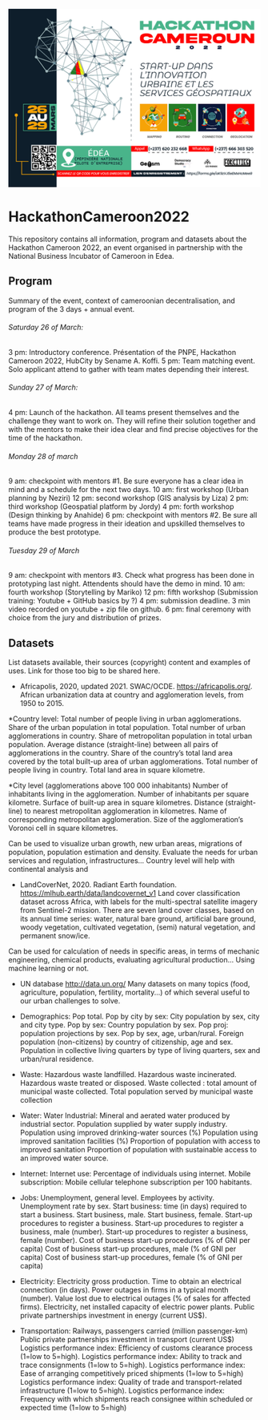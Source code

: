 ![alt text](https://github.com/DemocracyStudio/HackathonCameroon2022/blob/main/HACKATHON-01.jpg?raw=true)

# HackathonCameroon2022

This repository contains all information, program and datasets about the Hackathon Cameroon 2022, an event organised in partnership with the National Business Incubator of Cameroon in Edea. 

## Program
Summary of the event, context of cameroonian decentralisation, and program of the 3 days + annual event. 

###### Saturday 26 of March:
3 pm: Introductory conference. Présentation of the PNPE, Hackathon Cameroon 2022, HubCity by Sename A. Koffi.
5 pm: Team matching event. Solo applicant attend to gather with team mates depending their interest.

###### Sunday 27 of March:
4 pm: Launch of the hackathon. All teams present themselves and the challenge they want to work on.
They will refine their solution together and with the mentors to make their idea clear and find precise objectives for the time of the hackathon.

###### Monday 28 of march
9 am: checkpoint with mentors #1. Be sure everyone has a clear idea in mind and a schedule for the next two days. 
10 am: first workshop (Urban planning by Neziri)
12 pm: second workshop (GIS analysis by Liza)
2 pm: third workshop (Geospatial platform by Jordy)
4 pm: forth workshop (Design thinking by Anahide)
6 pm: checkpoint with mentors #2. Be sure all teams have made progress in their ideation and upskilled themselves to produce the best prototype. 

###### Tuesday 29 of March
9 am: checkpoint with mentors #3. Check what progress has been done in prototyping last night. Attendents should have the demo in mind. 
10 am: fourth workshop (Storytelling by Mariko)
12 pm: fifth workshop (Submission training: Youtube + GitHub basics by ?)
4 pm: submission deadline. 3 min video recorded on youtube + zip file on github.
6 pm: final ceremony with choice from the jury and distribution of prizes.

## Datasets
List datasets available, their sources (copyright) content and examples of uses. Link for those too big to be shared here. 
- Africapolis, 2020, updated 2021. SWAC/OCDE. https://africapolis.org/.  
African urbanization data at country and agglomeration levels, from 1950 to 2015. 

*Country level:
Total number of people living in urban agglomerations.
Share of the urban population in total population.
Total number of urban agglomerations in country.
Share of metropolitan population in total urban population.
Average distance (straight-line) between all pairs of agglomerations in the country.
Share of the country’s total land area covered by the total built-up area of urban agglomerations.
Total number of people living in country.
Total land area in square kilometre.

*City level (agglomerations above 100 000 inhabitants)
Number of inhabitants living in the agglomeration.
Number of inhabitants per square kilometre. 
Surface of built-up area in square kilometres.
Distance (straight-line) to nearest metropolitan agglomeration in kilometres. 
Name of corresponding metropolitan agglomeration.
Size of the agglomeration’s Voronoi cell in square kilometres.

Can be used to visualize urban growth, new urban areas, migrations of population, population estimation and density. Evaluate the needs for urban services and regulation, infrastructures... Country level will help with continental analysis and 

- LandCoverNet, 2020. Radiant Earth foundation. https://mlhub.earth/data/landcovernet_v1
Land cover classification dataset across Africa, with labels for the multi-spectral satellite imagery from Sentinel-2 mission. There are seven land cover classes, based on its annual time series: water, natural bare ground, artificial bare ground, woody vegetation, cultivated vegetation, (semi) natural vegetation, and permanent snow/ice.

Can be used for calculation of needs in specific areas, in terms of mechanic engineering, chemical products, evaluating agricultural production... Using machine learning or not. 

- UN database http://data.un.org/
Many datasets on many topics (food, agriculture, population, fertility, mortality...) of which several useful to our urban challenges to solve.

* Demographics:
Pop total.
Pop by city by sex: City population by sex, city and city type.
Pop by sex: Country population by sex.
Pop proj: population projections by sex.
Pop by sex, age, urban/rural.
Foreign population (non-citizens) by country of citizenship, age and sex.
Population in collective living quarters by type of living quarters, sex and urban/rural residence.

* Waste:
Hazardous waste landfilled.
Hazardous waste incinerated.
Hazardous waste treated or disposed.
Waste collected : total amount of municipal waste collected.
Total population served by municipal waste collection

* Water:
Water Industrial: Mineral and aerated water produced by industrial sector.
Population supplied by water supply industry.
Population using improved drinking-water sources (%)
Population using improved sanitation facilities (%)
Proportion of population with access to improved sanitation
Proportion of population with sustainable access to an improved water source.

* Internet:
Internet use: Percentage of individuals using internet.
Mobile subscription: Mobile cellular telephone subscription per 100 habitants.

* Jobs:
Unemployment, general level. 
Employees by activity.
Unemployment rate by sex. 
Start business: time (in days) required to start a business. 
Start business, male.
Start business, female.
Start-up procedures to register a business.
Start-up procedures to register a business, male (number).
Start-up procedures to register a business, female (number).
Cost of business start-up procedures (% of GNI per capita)
Cost of business start-up procedures, male (% of GNI per capita)
Cost of business start-up procedures, female (% of GNI per capita)

* Electricity:
Electricity gross production.
Time to obtain an electrical connection (in days).
Power outages in firms in a typical month (number).
Value lost due to electrical outages (% of sales for affected firms).
Electricity, net installed capacity of electric power plants.
Public private partnerships investment in energy (current US$).

* Transportation:
Railways, passengers carried (million passenger-km)
Public private partnerships investment in transport (current US$)
Logistics performance index: Efficiency of customs clearance process (1=low to 5=high).
Logistics performance index: Ability to track and trace consignments (1=low to 5=high).
Logistics performance index: Ease of arranging competitively priced shipments (1=low to 5=high)
Logistics performance index: Quality of trade and transport-related infrastructure (1=low to 5=high).
Logistics performance index: Frequency with which shipments reach consignee within scheduled or expected time (1=low to 5=high)
